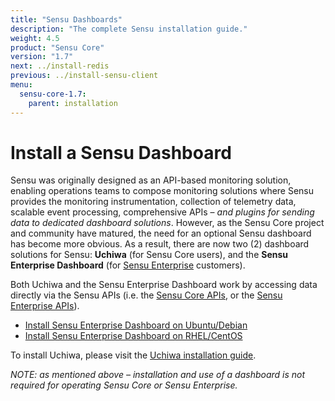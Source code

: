 ```yaml
---
title: "Sensu Dashboards"
description: "The complete Sensu installation guide."
weight: 4.5
product: "Sensu Core"
version: "1.7"
next: ../install-redis
previous: ../install-sensu-client
menu:
  sensu-core-1.7:
    parent: installation
---
```


# Install a Sensu Dashboard

Sensu was originally designed as an API-based monitoring solution, enabling
operations teams to compose monitoring solutions where Sensu provides the
monitoring instrumentation, collection of telemetry data, scalable event
processing, comprehensive APIs &ndash; _and plugins for sending data to
dedicated dashboard solutions_. However, as the Sensu Core project and community
have matured, the need for an optional Sensu dashboard has become more obvious.
As a result, there are now two (2) dashboard solutions for Sensu: **Uchiwa**
(for Sensu Core users), and the **Sensu Enterprise Dashboard** (for [Sensu
Enterprise][sensu-enterprise] customers).

Both Uchiwa and the Sensu Enterprise Dashboard work by accessing data directly
via the Sensu APIs (i.e. the [Sensu Core APIs][core-api], or the [Sensu
Enterprise APIs][enterprise-api]).

- [Install Sensu Enterprise Dashboard on Ubuntu/Debian](../../platforms/sensu-on-ubuntu-debian/#sensu-enterprise)
- [Install Sensu Enterprise Dashboard on RHEL/CentOS](../../platforms/sensu-on-rhel-centos/#sensu-enterprise)

To install Uchiwa, please visit the [Uchiwa installation guide][uchiwa-install].

_NOTE: as mentioned above &ndash; installation and use of a dashboard is not
required for operating Sensu Core or Sensu Enterprise._

[sensu-enterprise]:       https://sensu.io/products/enterprise
[core-api]:               ../../api/overview
[enterprise-api]:         /sensu-enterprise/latest/api/
[uchiwa-install]:         /uchiwa/latest/getting-started/installation
